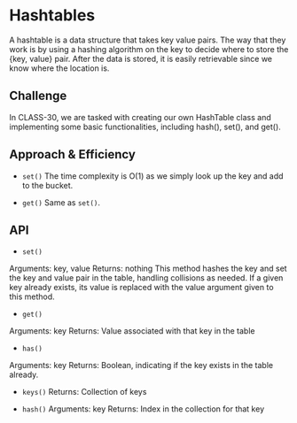 # Hashtables

A hashtable is a data structure that takes key value pairs. The way that they work is by using a hashing algorithm on the key to decide where to store the {key, value} pair. After the data is stored, it is easily retrievable since we know where the location is.

## Challenge

In CLASS-30, we are tasked with creating our own HashTable class and implementing some basic functionalities, including hash(), set(), and get().

## Approach & Efficiency
- `set()`
  The time complexity is O(1) as we simply look up the key and add to the bucket.

- `get()`
  Same as `set()`.

## API

- `set()`

Arguments: key, value
Returns: nothing
This method hashes the key and set the key and value pair in the table, handling collisions as needed.
If a given key already exists, its value is replaced with the value argument given to this method.

- `get()`

Arguments: key
Returns: Value associated with that key in the table

- `has()`

Arguments: key
Returns: Boolean, indicating if the key exists in the table already.

- `keys()`
Returns: Collection of keys

- `hash()`
Arguments: key
Returns: Index in the collection for that key
